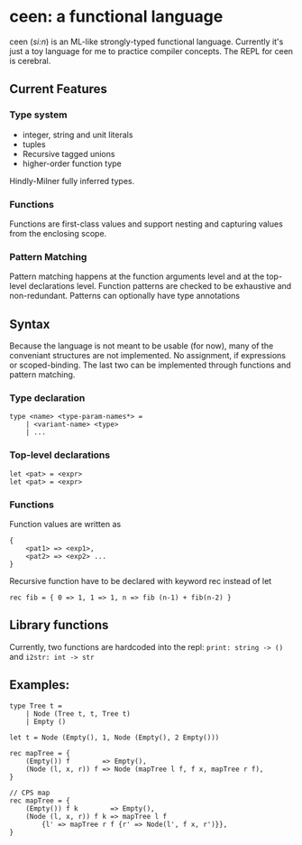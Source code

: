 # ceen: a functional language

ceen (_si:n_) is an ML-like strongly-typed functional language. Currently it's just a toy language for me to practice compiler concepts. The REPL for ceen is cerebral.

## Current Features

### Type system

* integer, string and unit literals
* tuples
* Recursive tagged unions
* higher-order function type

Hindly-Milner fully inferred types.

### Functions

Functions are first-class values and support nesting and capturing values from the enclosing scope.

### Pattern Matching

Pattern matching happens at the function arguments level and at the top-level declarations level. Function patterns are checked to be exhaustive and non-redundant. Patterns can optionally have type annotations

## Syntax

Because the language is not meant to be usable (for now), many of the conveniant structures are not implemented. No assignment, if expressions or scoped-binding. The last two can be implemented through functions and pattern matching.

### Type declaration

```
type <name> <type-param-names*> =
    | <variant-name> <type>
    | ...
```

### Top-level declarations

```
let <pat> = <expr>
let <pat> = <expr>
```

### Functions

Function values are written as
```
{ 
    <pat1> => <exp1>, 
    <pat2> => <exp2> ... 
}
```
Recursive function have to be declared with keyword rec instead of let
```
rec fib = { 0 => 1, 1 => 1, n => fib (n-1) + fib(n-2) }
```

## Library functions

Currently, two functions are hardcoded into the repl: `print: string -> ()` and `i2str: int -> str`

## Examples:

``` Algebraic Types
type Tree t =
    | Node (Tree t, t, Tree t)
    | Empty ()

let t = Node (Empty(), 1, Node (Empty(), 2 Empty()))
```

``` Pattern Matching
rec mapTree = {
    (Empty()) f        => Empty(),
    (Node (l, x, r)) f => Node (mapTree l f, f x, mapTree r f),
}
```

``` Closures
// CPS map
rec mapTree = {
    (Empty()) f k        => Empty(),
    (Node (l, x, r)) f k => mapTree l f 
        {l' => mapTree r f {r' => Node(l', f x, r')}},
}
```

